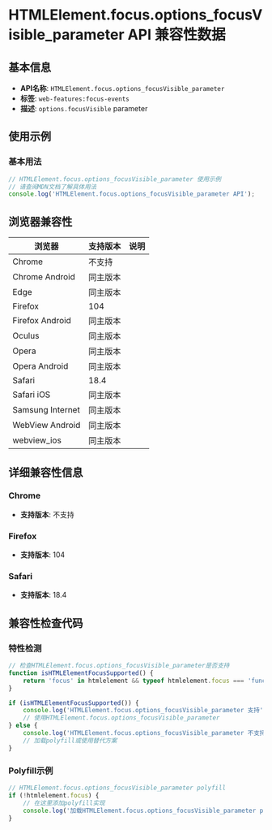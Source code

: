 # HTMLElement.focus.options_focusVisible_parameter API 兼容性数据

## 基本信息

- **API名称**: `HTMLElement.focus.options_focusVisible_parameter`
- **标签**: `web-features:focus-events`
- **描述**: `options.focusVisible` parameter

## 使用示例

### 基本用法

```javascript
// HTMLElement.focus.options_focusVisible_parameter 使用示例
// 请查阅MDN文档了解具体用法
console.log('HTMLElement.focus.options_focusVisible_parameter API');
```

## 浏览器兼容性

| 浏览器 | 支持版本 | 说明 |
|--------|----------|------|
| Chrome | 不支持 |  |
| Chrome Android | 同主版本 |  |
| Edge | 同主版本 |  |
| Firefox | 104 |  |
| Firefox Android | 同主版本 |  |
| Oculus | 同主版本 |  |
| Opera | 同主版本 |  |
| Opera Android | 同主版本 |  |
| Safari | 18.4 |  |
| Safari iOS | 同主版本 |  |
| Samsung Internet | 同主版本 |  |
| WebView Android | 同主版本 |  |
| webview_ios | 同主版本 |  |

## 详细兼容性信息

### Chrome

- **支持版本**: 不支持

### Firefox

- **支持版本**: 104

### Safari

- **支持版本**: 18.4

## 兼容性检查代码

### 特性检测

```javascript
// 检查HTMLElement.focus.options_focusVisible_parameter是否支持
function isHTMLElementFocusSupported() {
    return 'focus' in htmlelement && typeof htmlelement.focus === 'function';
}

if (isHTMLElementFocusSupported()) {
    console.log('HTMLElement.focus.options_focusVisible_parameter 支持');
    // 使用HTMLElement.focus.options_focusVisible_parameter
} else {
    console.log('HTMLElement.focus.options_focusVisible_parameter 不支持，需要polyfill');
    // 加载polyfill或使用替代方案
}
```

### Polyfill示例

```javascript
// HTMLElement.focus.options_focusVisible_parameter polyfill
if (!htmlelement.focus) {
    // 在这里添加polyfill实现
    console.log('加载HTMLElement.focus.options_focusVisible_parameter polyfill');
}
```

